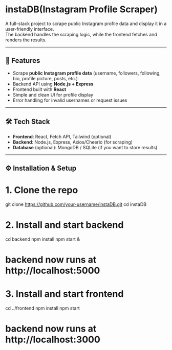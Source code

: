 # instaDB(Instagram Profile Scraper)


A full-stack project to scrape public Instagram profile data and display it in a user-friendly interface.  
The backend handles the scraping logic, while the frontend fetches and renders the results.  

---

## 🚀 Features  
- Scrape **public Instagram profile data** (username, followers, following, bio, profile picture, posts, etc.)  
- Backend API using **Node.js + Express**  
- Frontend built with **React**  
- Simple and clean UI for profile display  
- Error handling for invalid usernames or request issues  

---

## 🛠️ Tech Stack  
- **Frontend**: React, Fetch API, Tailwind (optional)  
- **Backend**: Node.js, Express, Axios/Cheerio (for scraping)  
- **Database** (optional): MongoDB / SQLite (if you want to store results)  

---
 
## ⚙️ Installation & Setup  

# 1. Clone the repo
git clone https://github.com/your-username/instaDB.git
cd instaDB

# 2. Install and start backend
cd backend
npm install
npm start &
# backend now runs at http://localhost:5000

# 3. Install and start frontend
cd ../frontend
npm install
npm start
# backend now runs at http://localhost:3000
